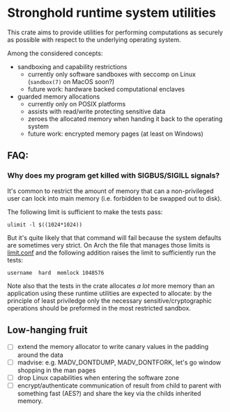 # Stronghold runtime system utilities

This crate aims to provide utilities for performing computations as securely as
possible with respect to the underlying operating system.

Among the considered concepts:
* sandboxing and capability restrictions
  - currently only software sandboxes with seccomp on Linux (`sandbox(7)` on MacOS soon?)
  - future work: hardware backed computational enclaves
* guarded memory allocations
  - currently only on POSIX platforms
  - assists with read/write protecting sensitive data
  - zeroes the allocated memory when handing it back to the operating system
  - future work: encrypted memory pages (at least on Windows)

## FAQ:

### Why does my program get killed with SIGBUS/SIGILL signals?

It's common to restrict the amount of memory that can a non-privileged user can
lock into main memory (i.e. forbidden to be swapped out to disk).

The following limit is sufficient to make the tests pass:
```
ulimit -l $((1024*1024))
```
But it's quite likely that that command will fail because the system defaults
are sometimes very strict. On Arch the file that manages those limits is
[limit.conf](https://wiki.archlinux.org/index.php/Limits.conf) and the
following addition raises the limit to sufficiently run the tests:
```
username  hard  memlock 1048576
```

Note also that the tests in the crate allocates *a lot* more memory than an
application using these runtime utilities are expected to allocate: by the
principle of least priviledge only the necessary sensitive/cryptographic
operations should be preformed in the most restricted sandbox.

## Low-hanging fruit
- [ ] extend the memory allocator to write canary values in the padding around
  the data
- [ ] madvise: e.g. MADV_DONTDUMP, MADV_DONTFORK, let's go window shopping in
  the man pages
- [ ] drop Linux capabilities when entering the software zone
- [ ] encrypt/authenticate communication of result from child to parent with
  something fast (AES?) and share the key via the childs inherited memory.
